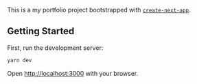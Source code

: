 This is a my portfolio project bootstrapped with [`create-next-app`](https://github.com/vercel/next.js/tree/canary/packages/create-next-app).

## Getting Started

First, run the development server:

```bash
yarn dev

```

Open [http://localhost:3000](http://localhost:3000) with your browser.